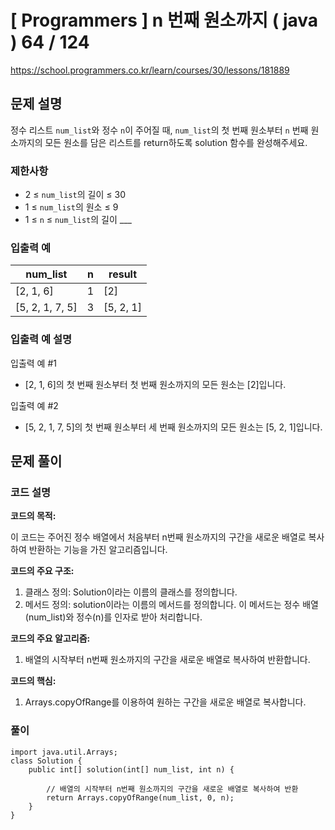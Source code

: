 # [ Programmers ] n 번째 원소까지 ( java ) 64 / 124
https://school.programmers.co.kr/learn/courses/30/lessons/181889

## 문제 설명

정수 리스트 `num_list`와 정수 `n`이 주어질 때, `num_list`의 첫 번째 원소부터 `n` 번째 원소까지의 모든 원소를 담은 리스트를 return하도록 solution 함수를 완성해주세요.



### 제한사항

- 2 ≤ `num_list`의 길이 ≤ 30
- 1 ≤ `num_list`의 원소 ≤ 9
- 1 ≤ `n` ≤ `num_list`의 길이 ___

### 입출력 예

|num_list|n|result|
|---|---|---|
|[2, 1, 6]|1|[2]|
|[5, 2, 1, 7, 5]|3|[5, 2, 1]|


### 입출력 예 설명

입출력 예 #1

- [2, 1, 6]의 첫 번째 원소부터 첫 번째 원소까지의 모든 원소는 [2]입니다.

입출력 예 #2

- [5, 2, 1, 7, 5]의 첫 번째 원소부터 세 번째 원소까지의 모든 원소는 [5, 2, 1]입니다.

## 문제 풀이
### 코드 설명

**코드의 목적:**

이 코드는 주어진 정수 배열에서 처음부터 n번째 원소까지의 구간을 새로운 배열로 복사하여 반환하는 기능을 가진 알고리즘입니다.

**코드의 주요 구조:**

1. 클래스 정의: Solution이라는 이름의 클래스를 정의합니다.
2. 메서드 정의: solution이라는 이름의 메서드를 정의합니다. 이 메서드는 정수 배열(num_list)와 정수(n)를 인자로 받아 처리합니다.

**코드의 주요 알고리즘:**

1. 배열의 시작부터 n번째 원소까지의 구간을 새로운 배열로 복사하여 반환합니다.

**코드의 핵심:**

1. Arrays.copyOfRange를 이용하여 원하는 구간을 새로운 배열로 복사합니다.

### 풀이
```
import java.util.Arrays;
class Solution {
    public int[] solution(int[] num_list, int n) {
        
        // 배열의 시작부터 n번째 원소까지의 구간을 새로운 배열로 복사하여 반환
        return Arrays.copyOfRange(num_list, 0, n);
    }
}
```

